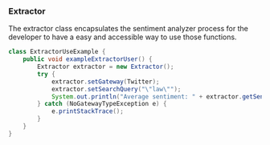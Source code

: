 ### Extractor

The extractor class encapsulates the sentiment analyzer process for the developer to have a easy and accessible way to use those functions. 

```java
class ExtractorUseExample {
    public void exampleExtractorUser() {
        Extractor extractor = new Extractor();
        try {
            extractor.setGateway(Twitter);
            extractor.setSearchQuery("\"law\"");
            System.out.println("Average sentiment: " + extractor.getSentimentTendency());
        } catch (NoGatewayTypeException e) {
            e.printStackTrace();
        }
    }
}
```
